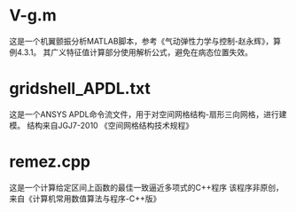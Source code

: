 # V-g.m
这是一个机翼颤振分析MATLAB脚本，参考《气动弹性力学与控制-赵永辉》，算例4.3.1。
其广义特征值计算部分使用解析公式，避免在病态位置失效。
# gridshell_APDL.txt
这是一个ANSYS APDL命令流文件，用于对空间网格结构-扇形三向网格，进行建模。
结构来自JGJ7-2010 《空间网格结构技术规程》
# remez.cpp
这是一个计算给定区间上函数的最佳一致逼近多项式的C++程序
该程序非原创，来自《计算机常用数值算法与程序-C++版》

